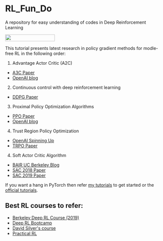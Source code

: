 # RL_Fun_Do
A repository for easy understanding of codes in Deep Reinforcement Learning

<img width="160px" height="22px" href="https://github.com/pytorch/pytorch" src="https://pp.userapi.com/c847120/v847120960/82b4/xGBK9pXAkw8.jpg">

This tutorial presents latest research in policy gradient methods for modle-free RL in the following order: 

1. Advantage Actor Critic (A2C)
 - [A3C Paper](https://arxiv.org/pdf/1602.01783.pdf) 
 - [OpenAI blog](https://blog.openai.com/baselines-acktr-a2c/#a2canda3c)
 2.  Continuous control with deep reinforcement learning
  - [DDPG Paper](https://arxiv.org/abs/1509.02971)
  3.  Proximal Policy Optimization Algorithms 
  - [PPO Paper](https://arxiv.org/abs/1707.06347)
  - [OpenAI blog](https://blog.openai.com/openai-baselines-ppo/)
  4.  Trust Region Policy Optimization
  - [OpenAI Spinning Up](https://spinningup.openai.com/en/latest/algorithms/trpo.html)
  - [TRPO Paper](https://arxiv.org/abs/1502.05477)
  4.  Soft Actor Critic Algorithm
  - [BAIR UC Berkeley Blog](https://bair.berkeley.edu/blog/2018/12/14/sac/)
  - [SAC 2018 Paper](https://arxiv.org/abs/1801.01290)
  - [SAC 2019 Paper](https://arxiv.org/abs/1812.05905v2)
  
  
If you want a hang in PyTorch then refer [my tutorials](https://github.com/sprakasdash/PyTorch_Tutorials) to get started or the [official tutorials](https://pytorch.org/tutorials/intermediate/reinforcement_q_learning.html).

## Best RL courses to refer:
- [Berkeley Deep RL Course (2019)](http://rail.eecs.berkeley.edu/deeprlcourse/)
- [Deep RL Bootcamp](https://sites.google.com/view/deep-rl-bootcamp/lectures)
- [David Silver's course ](http://www0.cs.ucl.ac.uk/staff/d.silver/web/Teaching.html)
- [Practical RL](https://github.com/yandexdataschool/Practical_RL)
